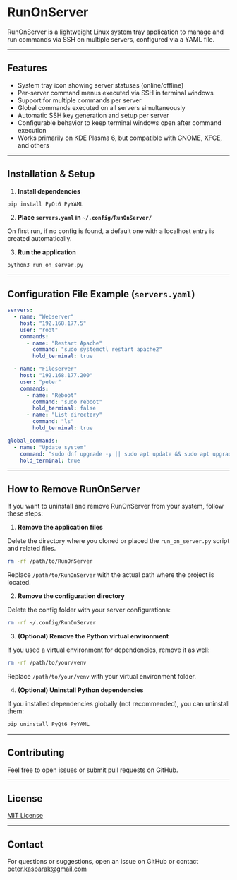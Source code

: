 # RunOnServer

RunOnServer is a lightweight Linux system tray application to manage and run commands via SSH on multiple servers, configured via a YAML file.

---

## Features

- System tray icon showing server statuses (online/offline)
- Per-server command menus executed via SSH in terminal windows
- Support for multiple commands per server
- Global commands executed on all servers simultaneously
- Automatic SSH key generation and setup per server
- Configurable behavior to keep terminal windows open after command execution
- Works primarily on KDE Plasma 6, but compatible with GNOME, XFCE, and others

---

## Installation & Setup

1. **Install dependencies**

```bash
pip install PyQt6 PyYAML
```

2. **Place `servers.yaml` in `~/.config/RunOnServer/`**

On first run, if no config is found, a default one with a localhost entry is created automatically.

3. **Run the application**

```bash
python3 run_on_server.py
```

---

## Configuration File Example (`servers.yaml`)

```yaml
servers:
  - name: "Webserver"
    host: "192.168.177.5"
    user: "root"
    commands:
      - name: "Restart Apache"
        command: "sudo systemctl restart apache2"
        hold_terminal: true

  - name: "Fileserver"
    host: "192.168.177.200"
    user: "peter"
    commands:
      - name: "Reboot"
        command: "sudo reboot"
        hold_terminal: false
      - name: "List directory"
        command: "ls"
        hold_terminal: true

global_commands:
  - name: "Update system"
    command: "sudo dnf upgrade -y || sudo apt update && sudo apt upgrade -y || sudo pacman -Syu --noconfirm || sudo zypper dup -y"
    hold_terminal: true
```

---

## How to Remove RunOnServer

If you want to uninstall and remove RunOnServer from your system, follow these steps:

1. **Remove the application files**

Delete the directory where you cloned or placed the `run_on_server.py` script and related files.

```bash
rm -rf /path/to/RunOnServer
```

Replace `/path/to/RunOnServer` with the actual path where the project is located.

2. **Remove the configuration directory**

Delete the config folder with your server configurations:

```bash
rm -rf ~/.config/RunOnServer
```

3. **(Optional) Remove the Python virtual environment**

If you used a virtual environment for dependencies, remove it as well:

```bash
rm -rf /path/to/your/venv
```

Replace `/path/to/your/venv` with your virtual environment folder.

4. **(Optional) Uninstall Python dependencies**

If you installed dependencies globally (not recommended), you can uninstall them:

```bash
pip uninstall PyQt6 PyYAML
```

---

## Contributing

Feel free to open issues or submit pull requests on GitHub.

---

## License

[MIT License](LICENSE)

---

## Contact

For questions or suggestions, open an issue on GitHub or contact peter.kasparak@gmail.com
